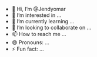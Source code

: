 - 👋 Hi, I’m @Jendyomar
- 👀 I’m interested in ...
- 🌱 I’m currently learning ...
- 💞️ I’m looking to collaborate on ...
- 📫 How to reach me ...
- 😄 Pronouns: ...
- ⚡ Fun fact: ...

<!---
Jendyomar/Jendyomar is a ✨ special ✨ repository because its `README.md` (this file) appears on your GitHub profile.
You can click the Preview link to take a look at your changes.
--->
